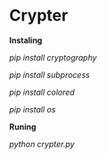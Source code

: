 # Crypter
**Instaling**

*pip install cryptography*

*pip install subprocess*

*pip install colored*

*pip install os*

**Runing**

*python crypter.py*
